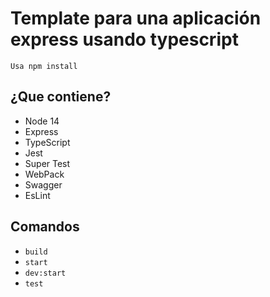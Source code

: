 # Template para una aplicación express usando typescript

`Usa npm install`

## ¿Que contiene?

* Node 14
* Express
* TypeScript
* Jest
* Super Test
* WebPack
* Swagger
* EsLint

## Comandos

* `build`
* `start`
* `dev:start`
* `test`

